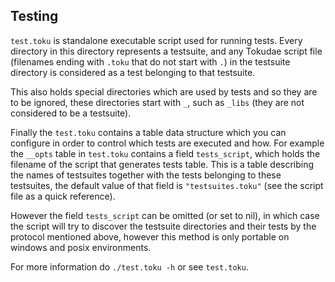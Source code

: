 ## Testing
`test.toku` is standalone executable script used for running tests.
Every directory in this directory represents a testsuite, and any Tokudae
script file (filenames ending with `.toku` that do not start with `.`) in
the testsuite directory is considered as a test belonging to that testsuite.

This also holds special directories which are used by tests and so they
are to be ignored, these directories start with `_`, such as `_libs`
(they are not considered to be a testsuite).

Finally the `test.toku` contains a table data structure which you can
configure in order to control which tests are executed and how.
For example the `__opts` table in `test.toku` contains a field
`tests_script`, which holds the filename of the script that generates tests
table. This is a table describing the names of testsuites together with
the tests belonging to these testsuites, the default value of that field
is `"testsuites.toku"` (see the script file as a quick reference).

However the field `tests_script` can be omitted (or set to nil), in which case
the script will try to discover the testsuite directories and their tests by
the protocol mentioned above, however this method is only portable on
windows and posix environments.

For more information do `./test.toku -h` or see `test.toku`.
